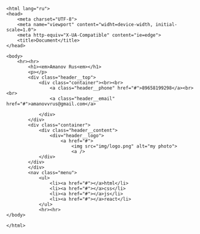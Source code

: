 <!DOCTYPE html>
    <html lang="ru">
    <head>
        <meta charset="UTF-8">
        <meta name="viewport" content="widht=device-width, initial-scale=1.0">
        <meta http-equiv="X-UA-Compatible" content="ie=edge">
        <title>Document</title>
    </head>

    <body>
        <hr><hr>
            <h1><em>Amanov Rus<em></h1>
            <p></p>
            <div class="header__top">
                <div class="container"><br><br>
                    <a class="header__phone" href="#">89658199298</a><br><br>
                    <a class="header__email" href="#">amanovvrus@gmail.com</a>
                    
                </div>
            </div>
            <div class="container">
                <div class="header__content">
                    <div="header__logo">
                        <a href="#">
                            <img src="img/logo.png" alt="my photo">
                            <a />
                </div>
            </div>
            </div>
            <nav class="menu">
                <ul>
                    <li><a href="#"></a>html</li>
                    <li><a href="#"></a>css</li>
                    <li><a href="#"></a>js</li>
                    <li><a href="#"></a>react</li>
                </ul>
                <hr><hr>
    </body>

    </html>
